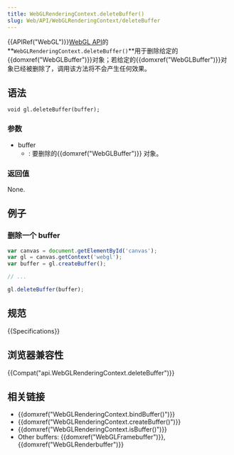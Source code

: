 ```yaml
---
title: WebGLRenderingContext.deleteBuffer()
slug: Web/API/WebGLRenderingContext/deleteBuffer
---
```

{{APIRef("WebGL")}}[WebGL API](/zh-CN/docs/Web/API/WebGL_API)的**`WebGLRenderingContext.deleteBuffer()`**用于删除给定的{{domxref("WebGLBuffer")}}对象；若给定的{{domxref("WebGLBuffer")}}对象已经被删除了，调用该方法将不会产生任何效果。

## 语法

```plain
void gl.deleteBuffer(buffer);
```

### 参数

- buffer
  - : 要删除的{{domxref("WebGLBuffer")}} 对象。

### 返回值

None.

## 例子

### 删除一个 buffer

```js
var canvas = document.getElementById('canvas');
var gl = canvas.getContext('webgl');
var buffer = gl.createBuffer();

// ...

gl.deleteBuffer(buffer);
```

## 规范

{{Specifications}}

## 浏览器兼容性

{{Compat("api.WebGLRenderingContext.deleteBuffer")}}

## 相关链接

- {{domxref("WebGLRenderingContext.bindBuffer()")}}
- {{domxref("WebGLRenderingContext.createBuffer()")}}
- {{domxref("WebGLRenderingContext.isBuffer()")}}
- Other buffers: {{domxref("WebGLFramebuffer")}}, {{domxref("WebGLRenderbuffer")}}
